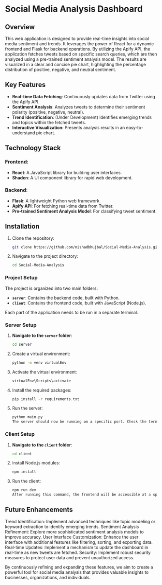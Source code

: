 # Social Media Analysis Dashboard

## Overview

This web application is designed to provide real-time insights into social media sentiment and trends. It leverages the power of React for a dynamic frontend and Flask for backend operations. By utilizing the Apify API, the application fetches tweets based on specific search queries, which are then analyzed using a pre-trained sentiment analysis model. The results are visualized in a clear and concise pie chart, highlighting the percentage distribution of positive, negative, and neutral sentiment.

## Key Features

- **Real-time Data Fetching**: Continuously updates data from Twitter using the Apify API.
- **Sentiment Analysis**: Analyzes tweets to determine their sentiment polarity (positive, negative, neutral).
- **Trend Identification**: (Under Development) Identifies emerging trends and topics within the fetched tweets.
- **Interactive Visualization**: Presents analysis results in an easy-to-understand pie chart.

## Technology Stack

### Frontend:

- **React**: A JavaScript library for building user interfaces.
- **Shadcn**: A UI component library for rapid web development.

### Backend:

- **Flask**: A lightweight Python web framework.
- **Apify API**: For fetching real-time data from Twitter.
- **Pre-trained Sentiment Analysis Model**: For classifying tweet sentiment.

## Installation

1. Clone the repository:
   ```bash
   git clone https://github.com/nishadbhujbal/Social-Media-Analysis.git
   ```
2. Navigate to the project directory:

   ```bash
   cd Social-Media-Analysis

   ```

### Project Setup

The project is organized into two main folders:

- **`server`**: Contains the backend code, built with Python.
- **`client`**: Contains the frontend code, built with JavaScript (Node.js).

Each part of the application needs to be run in a separate terminal.

### Server Setup

1. **Navigate to the `server` folder**:
   ```bash
   cd server
   ```
2. Create a virtual environment:
   ```bash
   python -m venv virtualEnv
   ```
3. Activate the virtual environment:
   ```bash
   virtualEnv\Scripts\activate
   ```
4. Install the required packages:
   ```bash
   pip install -r requirements.txt
   ```
5. Run the server:
   ```bash
   python main.py
   The server should now be running on a specific port. Check the terminal output for the exact port.
   ```

### Client Setup

1. **Navigate to the `client` folder**:
   ```bash
   cd client
   ```
2. Install Node.js modules:
   ```bash
   npm install
   ```
3. Run the client:
   ```bash
   npm run dev
   After running this command, the frontend will be accessible at a specific port. The exact port should be displayed in the terminal.
   ```

## Future Enhancements

Trend Identification: Implement advanced techniques like topic modeling or keyword extraction to identify emerging trends.
Sentiment Analysis Refinement: Explore more sophisticated sentiment analysis models to improve accuracy.
User Interface Customization: Enhance the user interface with additional features like filtering, sorting, and exporting data.
Real-time Updates: Implement a mechanism to update the dashboard in real-time as new tweets are fetched.
Security: Implement robust security measures to protect user data and prevent unauthorized access.

By continuously refining and expanding these features, we aim to create a powerful tool for social media analysis that provides valuable insights to businesses, organizations, and individuals.
